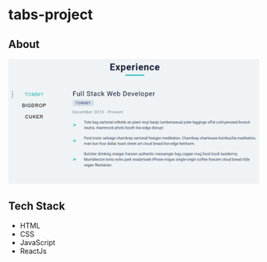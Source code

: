 # tabs-project

## About

<img src="https://github.com/TauDuque/tabs-project/blob/main/tabs1.gif" />

## Tech Stack
<ul>
  <li>HTML
    <li>CSS
      <li>JavaScript
        <li>ReactJs
          </ul>
